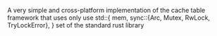 A very simple and cross-platform implementation of the cache table framework that uses only use std::{
mem,
    sync::{Arc, Mutex, RwLock, TryLockError},
} set of the standard rust library

```rust

```